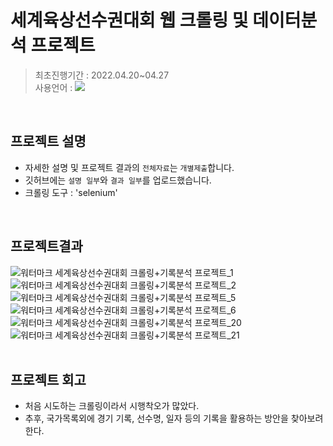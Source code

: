 # 세계육상선수권대회 웹 크롤링 및 데이터분석 프로젝트
>최초진행기간 : 2022.04.20~04.27<br>
>사용언어 : <img src="https://img.shields.io/badge/JAVA-007396?style=flat&logo=java&logoColor=white">
<br>


## 프로젝트 설명
* 자세한 설명 및 프로젝트 결과의 `전체자료`는 `개별제출`합니다.
* 깃허브에는 `설명 일부`와 `결과 일부`를 업로드했습니다.
* 크롤링 도구 : 'selenium'
<br>

## 프로젝트결과
![워터마크 세계육상선수권대회 크롤링+기록분석 프로젝트_1](https://user-images.githubusercontent.com/98629183/170853930-3fb633c4-c8b4-41ce-966d-eaeb01ec1200.jpg)
<br>
![워터마크 세계육상선수권대회 크롤링+기록분석 프로젝트_2](https://user-images.githubusercontent.com/98629183/170853933-61885f0d-5150-4178-a09f-8fe11ffaae70.jpg)
<br>
![워터마크 세계육상선수권대회 크롤링+기록분석 프로젝트_5](https://user-images.githubusercontent.com/98629183/170853934-a0b60bba-6131-4a74-9d29-771781a1704e.jpg)
<br>
![워터마크 세계육상선수권대회 크롤링+기록분석 프로젝트_6](https://user-images.githubusercontent.com/98629183/170853935-64db1953-7078-4f91-9497-cc4d0efeee31.jpg)
<br>
![워터마크 세계육상선수권대회 크롤링+기록분석 프로젝트_20](https://user-images.githubusercontent.com/98629183/170853937-54a5331a-3776-4da8-9e05-cb7e9eee333e.jpg)
<br>
![워터마크 세계육상선수권대회 크롤링+기록분석 프로젝트_21](https://user-images.githubusercontent.com/98629183/170853938-ff9b170b-b741-4fa3-a4cf-b0fe0f23215e.jpg)
<br>
<br>
## 프로젝트 회고
* 처음 시도하는 크롤링이라서 시행착오가 많았다.
* 추후, 국가목록외에 경기 기록, 선수명, 일자 등의 기록을 활용하는 방안을 찾아보려한다.
